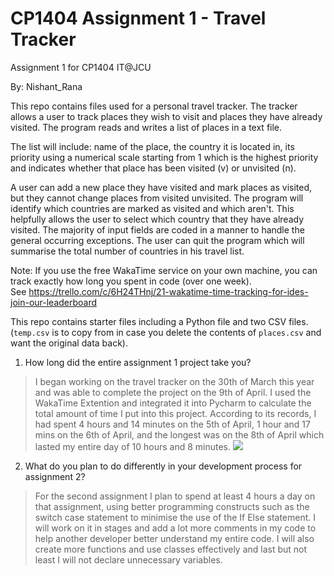 # CP1404 Assignment 1 - Travel Tracker
Assignment 1 for CP1404 IT@JCU

By: Nishant_Rana  

This repo contains files used for a personal travel tracker. The tracker allows a user to track places they wish to visit and places
they have already visited. The program reads and writes a list of places in a text file.

The list will include: name of the place, the country it is located in, its priority using a numerical scale starting from 1 which is 
the highest priority and indicates whether that place has been visited (v) or unvisited (n).

A user can add a new place they have visited and mark places as visited, but they cannot change places from visited unvisited. The program will identify which countries are marked as visited and which aren't. This helpfully allows the user to select which country that they have already visited. The majority of input fields are coded in a manner to handle the general occurring exceptions. The user can quit the program which will summarise the total number of countries in his travel list. 
 
Note: If you use the free WakaTime service on your own machine, you can track exactly how long you spent in code (over one week).  
See https://trello.com/c/6H24THnj/21-wakatime-time-tracking-for-ides-join-our-leaderboard

This repo contains starter files including a Python file and two CSV files.  
(`temp.csv` is to copy from in case you delete the contents of `places.csv` and want the original data back).  

1. How long did the entire assignment 1 project take you?
> I began working on the travel tracker on the 30th of March this year and was able to complete the project 
> on the 9th of April. I used the WakaTime Extention and integrated it into Pycharm to calculate the total amount of time I put into this project. According to its records, I had spent 4 hours and 14 minutes on the 5th of April, 1 hour and 17 mins on the 6th of April, and the longest was on the 8th of April which lasted my entire day of 10 hours and 8 minutes. <a href="https://wakatime.com"><img src="https://wakatime.com/share/@d5b123ec-e5fe-4831-92cd-5a429cd99fcb/ad95bf6d-e065-4f64-919a-7d7dfc17f0c2.png" /></a>
2. What do you plan to do differently in your development process for assignment 2?
> For the second assignment I plan to spend at least 4 hours a day on that assignment, using better programming constructs such as the switch case statement to minimise the use of the If Else statement. I will work on it in stages and add a lot more comments in my code to help another developer better understand my entire code. I will also create more functions and use classes effectively and last but not least I will not declare unnecessary variables. 
